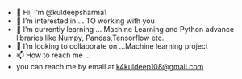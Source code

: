 - 👋 Hi, I’m @kuldeepsharma1
- 👀 I’m interested in ... TO working with you 
- 🌱 I’m currently learning ... Machine Learning and Python advance libraries like Numpy, Pandas,Tensorflow etc.
- 💞️ I’m looking to collaborate on ...Machine learning project 
- 📫 How to reach me ...
- you can reach me by email at k4kuldeep108@gmail.com

<!---
kuldeepsharma1/kuldeepsharma1 is a ✨ special ✨ repository because its `README.md` (this file) appears on your GitHub profile.
You can click the Preview link to take a look at your changes.
--->

